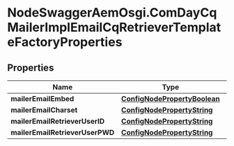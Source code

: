 # NodeSwaggerAemOsgi.ComDayCqMailerImplEmailCqRetrieverTemplateFactoryProperties

## Properties

Name | Type | Description | Notes
------------ | ------------- | ------------- | -------------
**mailerEmailEmbed** | [**ConfigNodePropertyBoolean**](ConfigNodePropertyBoolean.md) |  | [optional] 
**mailerEmailCharset** | [**ConfigNodePropertyString**](ConfigNodePropertyString.md) |  | [optional] 
**mailerEmailRetrieverUserID** | [**ConfigNodePropertyString**](ConfigNodePropertyString.md) |  | [optional] 
**mailerEmailRetrieverUserPWD** | [**ConfigNodePropertyString**](ConfigNodePropertyString.md) |  | [optional] 


